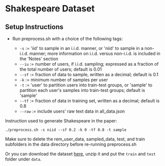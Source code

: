 # Shakespeare Dataset

## Setup Instructions
- Run preprocess.sh with a choice of the following tags:

  - ```-s``` := 'iid' to sample in an i.i.d. manner, or 'niid' to sample in a non-i.i.d. manner; more information on i.i.d. versus non-i.i.d. is included in the 'Notes' section
  - ```--iu``` := number of users, if i.i.d. sampling; expressed as a fraction of the total number of users; default is 0.01
  - ```--sf``` := fraction of data to sample, written as a decimal; default is 0.1
  - ```-k``` := minimum number of samples per user
  - ```-t``` := 'user' to partition users into train-test groups, or 'sample' to partition each user's samples into train-test groups; default is 'sample'
  - ```--tf``` := fraction of data in training set, written as a decimal; default is 0.8
  - ```--raw``` := include users' raw text data in all_data.json

Instruction used to generate Shakespeare in the paper:

```
./preprocess.sh -s niid --sf 0.2 -k 0 -tf 0.8 -t sample
```


Make sure to delete the rem_user_data, sampled_data, test, and train subfolders in the data directory before re-running preprocess.sh

Or you can download the dataset [here](https://drive.google.com/file/d/1n46Mftp3_ahRi1Z6jYhEriyLtdRDS1tD/view?usp=sharing), unzip it and put the `train` and `test` folder under `data`.
